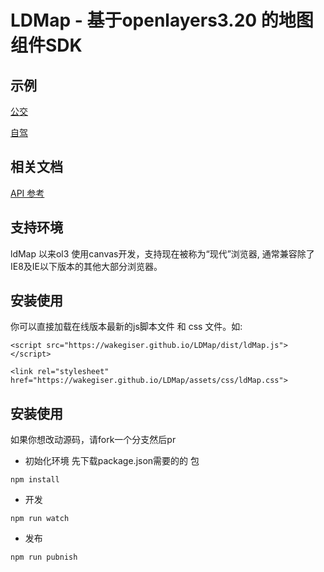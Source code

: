 # LDMap - 基于openlayers3.20 的地图组件SDK


## 示例

  [公交](https://github.com/wakeGISer/LDMap/examples/bus.html)

  [自驾](https://github.com/wakeGISer/LDMap/examples/car.html)


## 相关文档
  [API 参考](https://github.com/wakeGISer/LDMap/src/API.md)
  
## 支持环境
 ldMap 以来ol3 使用canvas开发，支持现在被称为“现代”浏览器, 通常兼容除了IE8及IE以下版本的其他大部分浏览器。
 
## 安装使用

你可以直接加载在线版本最新的js脚本文件 和 css 文件。如:

`<script src="https://wakegiser.github.io/LDMap/dist/ldMap.js"></script>`

`<link rel="stylesheet" href="https://wakegiser.github.io/LDMap/assets/css/ldMap.css">`


## 安装使用

如果你想改动源码，请fork一个分支然后pr

- 初始化环境
先下载package.json需要的的 包

`npm install` 

- 开发

`npm run watch`

- 发布

`npm run pubnish`
